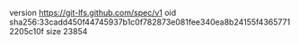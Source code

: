 version https://git-lfs.github.com/spec/v1
oid sha256:33cadd450f44745937b1c0f782873e081fee340ea8b24155f43657712205c10f
size 23854
